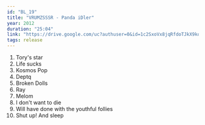 ```yaml
---
id: "BL_19"
title: "VRUMZSSSR - Panda iDler"
year: 2012
duration: "25:04"
link: "https://drive.google.com/uc?authuser=0&id=1c2SxoVx8jqRfdoTJkX9koLhZZcv177SY&export=download"
tags: release
---
```


01. Tory's star
02. Life sucks
03. Kosmos Pop
04. Deptq
05. Broken Dolls
06. Ray
07. Melom
08. I don't want to die
09. Will have done with the youthful follies
10. Shut up! And sleep
